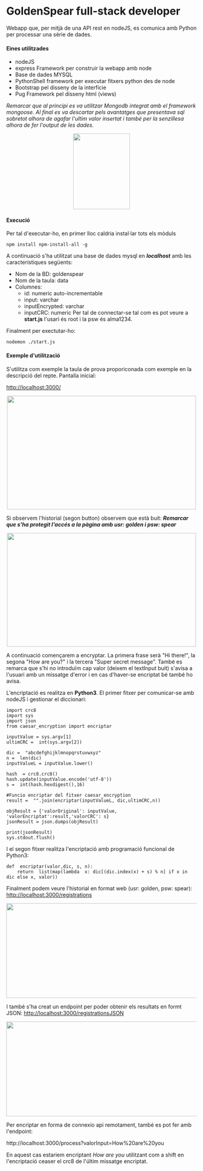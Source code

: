 
# GoldenSpear full-stack developer
Webapp que, per mitjà de una API rest en nodeJS, es comunica amb Python per processar una sèrie de dades. 

#### Eines utilitzades
  - nodeJS
  - express Framework per construir la webapp amb node
  - Base de dades MYSQL 
  - PythonShell framework per executar fitxers python des de node
  - Bootstrap pel disseny de la interfície
  - Pug Framework pel disseny html (views)
  
 
*Remarcar que al principi es va utilitzar Mongodb integrat amb el framework mongoose. Al final es va descartar pels avantatges que presentava sql sobretot alhora de agafar l'ultim valor insertat i també per la senzillesa alhora de fer l'output de les dades.*

<p align="center">
  <img width="150" height="200" src="https://i.ibb.co/6B1nRws/Screenshot-2019-12-04-at-20-43-42.png">
</p>

#### Execució
Per tal d'executar-ho, en primer lloc caldria instal·lar tots els mòduls
```
npm install npm-install-all -g
```
A continuació s'ha utilitzat una base de dades mysql en ***localhost***  amb les característiques següents:

- Nom de la BD: goldenspear
- Nom de la taula: data
- Columnes:
	- id: numeric auto-incrementable
	- input: varchar
	- inputEncrypted: varchar
	- inputCRC: numeric
Per tal de connectar-se tal com es pot veure a **start.js** l'usari és root i la psw és alma1234.

Finalment per exectutar-ho:
````
nodemon ./start.js
````

#### Exemple d'utilització
S'utilitza com exemple la taula de prova proporiconada com exemple en la descripció del repte. 
Pantalla inicial:

[http://localhost:3000/](http://localhost:3000/)
<p align="center">
  <img width="500" height="300" src="https://i.ibb.co/Rzbkn0z/Screenshot-2019-12-04-at-21-52-57.png">
</p>

Si observem l'historial (segon button) observem que està buit:
***Remarcar que s'ha protegit l'accés a la pàgina amb usr: golden i psw: spear***
<p align="center">
  <img width="500" height="300" src="https://i.ibb.co/XkPSdsf/Screenshot-2019-12-04-at-21-56-43.png">
</p>

A continuació començarem a encryptar. La primera frase serà "Hi there!", la segona "How are you?" i la tercera "Super secret message".  També es remarca que s'hi no introduïm cap valor (deixem el textInput buit) s'avisa a l'usuari amb un missatge d'error i en cas d'haver-se encriptat bé també ho avisa. 

L'encriptació es realitza en **Python3**. El primer fitxer per comunicar-se amb nodeJS i gestionar el diccionari:
````
import crc8
import sys
import json
from caesar_encryption import encriptar

inputValue = sys.argv[1]
ultimCRC =  int(sys.argv[2])

dic =  "abcdefghijklmnopqrstuvwxyz"
n =  len(dic)
inputValueL = inputValue.lower()

hash  = crc8.crc8()
hash.update(inputValue.encode('utf-8'))
s =  int(hash.hexdigest(),16)

#Funcio encriptar del fitxer caesar_encryption
result =  "".join(encriptar(inputValueL, dic,ultimCRC,n))

objResult = {'valorOriginal': inputValue, 'valorEncriptat':result,'valorCRC': s}
jsonResult = json.dumps(objResult)

print(jsonResult)
sys.stdout.flush()
````

I el segon fitxer realitza l'encriptació amb programació funcional de Python3:
```
def  encriptar(valor,dic, s, n):
	return  list(map(lambda  x: dic[(dic.index(x) + s) % n] if x in dic else x, valor))
```

Finalment podem veure l'historial en format web (usr: golden, psw: spear):
[http://localhost:3000/registrations](http://localhost:3000/registrations?)


<p align="center">
  <img width="600" height="250" src="https://i.ibb.co/BGN5fJc/Screenshot-2019-12-05-at-10-50-16.png">
</p>

I també s'ha creat un endpoint per poder obtenir els resultats en formt JSON:
[http://localhost:3000/registrationsJSON](http://localhost:3000/registrationsJSON)

<p align="center">
  <img width="600" height="250" src="https://i.ibb.co/Z6Q9L6r/Screenshot-2019-12-05-at-10-52-20.png">
</p>

Per encriptar en forma de connexio api remotament, també es pot fer amb l'endpoint:

http://localhost:3000/process?valorInput=How%20are%20you

En aquest cas estariem encriptant *How are you* utilitzant com a shift en l'encriptació ceaser el crc8 de l'últim missatge encriptat. 
